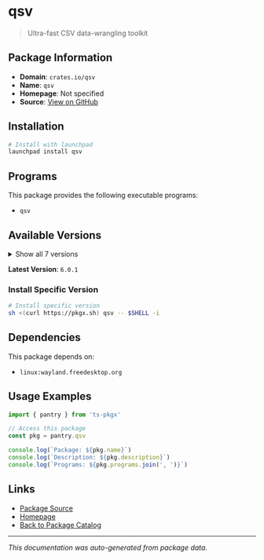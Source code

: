 # qsv

> Ultra-fast CSV data-wrangling toolkit

## Package Information

- **Domain**: `crates.io/qsv`
- **Name**: `qsv`
- **Homepage**: Not specified
- **Source**: [View on GitHub](https://github.com/pkgxdev/pantry/tree/main/projects/crates.io/qsv/package.yml)

## Installation

```bash
# Install with launchpad
launchpad install qsv
```

## Programs

This package provides the following executable programs:

- `qsv`

## Available Versions

<details>
<summary>Show all 7 versions</summary>

- `6.0.1`, `6.0.0`, `5.1.0`, `5.0.3`, `4.0.0`
- `3.3.0`, `3.2.0`

</details>

**Latest Version**: `6.0.1`

### Install Specific Version

```bash
# Install specific version
sh <(curl https://pkgx.sh) qsv -- $SHELL -i
```

## Dependencies

This package depends on:

- `linux:wayland.freedesktop.org`

## Usage Examples

```typescript
import { pantry } from 'ts-pkgx'

// Access this package
const pkg = pantry.qsv

console.log(`Package: ${pkg.name}`)
console.log(`Description: ${pkg.description}`)
console.log(`Programs: ${pkg.programs.join(', ')}`)
```

## Links

- [Package Source](https://github.com/pkgxdev/pantry/tree/main/projects/crates.io/qsv/package.yml)
- [Homepage](#)
- [Back to Package Catalog](../../../package-catalog.md)

---

*This documentation was auto-generated from package data.*
